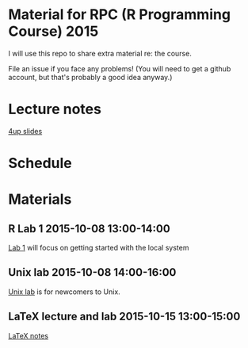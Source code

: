 # Material for RPC (R Programming Course) 2015

I will use this repo to share extra material re: the course.

File an issue if you face any problems!  (You will need to get a
github account, but that's probably a good idea anyway.)

# Lecture notes

[4up slides](http://damtp.cam.ac.uk/user/sje30/teaching/r/2015/spr-4up.pdf)

# Schedule


# Materials

##  R Lab 1 2015-10-08 13:00-14:00

[Lab 1](lab1.md) will focus on getting started with the local system

## Unix lab  2015-10-08 14:00-16:00

[Unix lab](unixlab.md) is for newcomers to Unix.


## LaTeX lecture and lab 2015-10-15 13:00-15:00

[LaTeX notes](latex.md)
